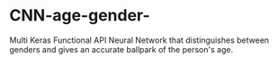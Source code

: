 # CNN-age-gender-
Multi Keras Functional API Neural Network that distinguishes between genders and gives an accurate ballpark of the person's age.
